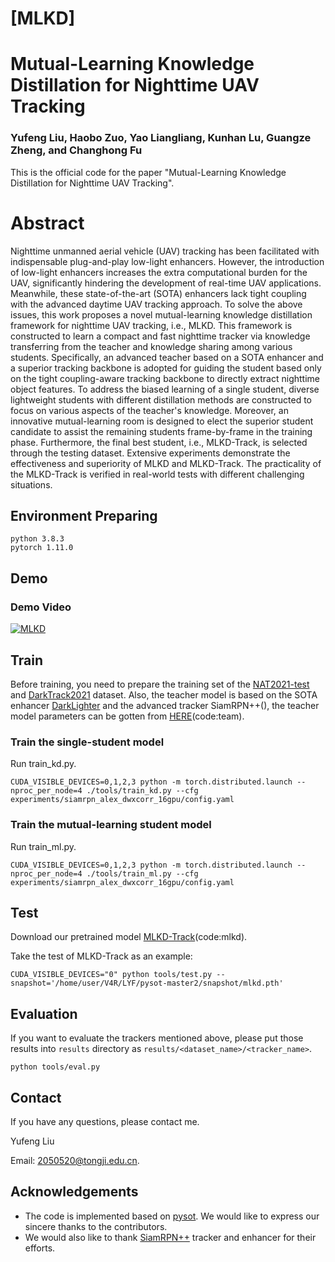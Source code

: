 # [MLKD]

# Mutual-Learning Knowledge Distillation for Nighttime UAV Tracking

### Yufeng Liu, Haobo Zuo, Yao Liangliang, Kunhan Lu, Guangze Zheng, and Changhong Fu

This is the official code for the paper "Mutual-Learning Knowledge Distillation for Nighttime UAV Tracking".

<!--<img src="./MLKD.png">-->

# Abstract

Nighttime unmanned aerial vehicle (UAV) tracking has been facilitated with indispensable plug-and-play low-light enhancers.
However, the introduction of low-light enhancers increases the extra computational burden for the UAV, significantly hindering the development of real-time UAV applications.
Meanwhile, these state-of-the-art (SOTA) enhancers lack tight coupling with the advanced daytime UAV tracking approach.
To solve the above issues, this work proposes a novel mutual-learning knowledge distillation framework for nighttime UAV tracking, i.e., MLKD.
This framework is constructed to learn a compact and fast nighttime tracker via knowledge transferring from the teacher and knowledge sharing among various students.
Specifically, an advanced teacher based on a SOTA enhancer and a superior tracking backbone is adopted for guiding the student based only on the tight coupling-aware tracking backbone to directly extract nighttime object features.
To address the biased learning of a single student, diverse lightweight students with different distillation methods are constructed to focus on various aspects of the teacher's knowledge.
Moreover, an innovative mutual-learning room is designed to elect the superior student candidate to assist the remaining students frame-by-frame in the training phase.
Furthermore, the final best student, i.e., MLKD-Track, is selected through the testing dataset. 
Extensive experiments demonstrate the effectiveness and superiority of MLKD and MLKD-Track.
The practicality of the MLKD-Track is verified in real-world tests with different challenging situations.


## Environment Preparing

```
python 3.8.3
pytorch 1.11.0
```

## Demo
### Demo Video
[![MLKD](https://res.cloudinary.com/marcomontalbano/image/upload/v1693198627/video_to_markdown/images/youtube--hzMocxhsKyY-c05b58ac6eb4c4700831b2b3070cd403.jpg)](https://www.youtube.com/watch?v=hzMocxhsKyY "MLKD")

## Train

Before training, you need to prepare the training set of the [NAT2021-test](https://vision4robotics.github.io/NAT2021/) and [DarkTrack2021](https://darktrack2021.netlify.app/) dataset. 
Also, the teacher model is based on the SOTA enhancer [DarkLighter](https://github.com/vision4robotics/DarkLighter) and the advanced tracker SiamRPN++(), the teacher model parameters can be gotten from [HERE](https://pan.baidu.com/s/1eSscZKvCQ7mcF5kZhjD0EQ?pwd=team)(code:team).
### Train the single-student model
Run train_kd.py.

```
CUDA_VISIBLE_DEVICES=0,1,2,3 python -m torch.distributed.launch --nproc_per_node=4 ./tools/train_kd.py --cfg experiments/siamrpn_alex_dwxcorr_16gpu/config.yaml 
```

### Train the mutual-learning student model
Run train_ml.py.

```
CUDA_VISIBLE_DEVICES=0,1,2,3 python -m torch.distributed.launch --nproc_per_node=4 ./tools/train_ml.py --cfg experiments/siamrpn_alex_dwxcorr_16gpu/config.yaml 
```

## Test

Download our pretrained model [MLKD-Track](https://pan.baidu.com/s/1zJUQdVNNwq1rV3Fb0Ar6Sg?pwd=mlkd)(code:mlkd).


Take the test of MLKD-Track as an example:

```
CUDA_VISIBLE_DEVICES="0" python tools/test.py --snapshot='/home/user/V4R/LYF/pysot-master2/snapshot/mlkd.pth'

```

## Evaluation 

If you want to evaluate the trackers mentioned above, please put those results into `results` directory as `results/<dataset_name>/<tracker_name>`.

```
python tools/eval.py                              
```

## Contact

If you have any questions, please contact me.

Yufeng Liu

Email: <2050520@tongji.edu.cn>.

## Acknowledgements
- The code is implemented based on [pysot](https://github.com/STVIR/pysot.git). We would like to express our sincere thanks to the contributors.
- We would also like to thank [SiamRPN++]() tracker and enhancer for their efforts.
